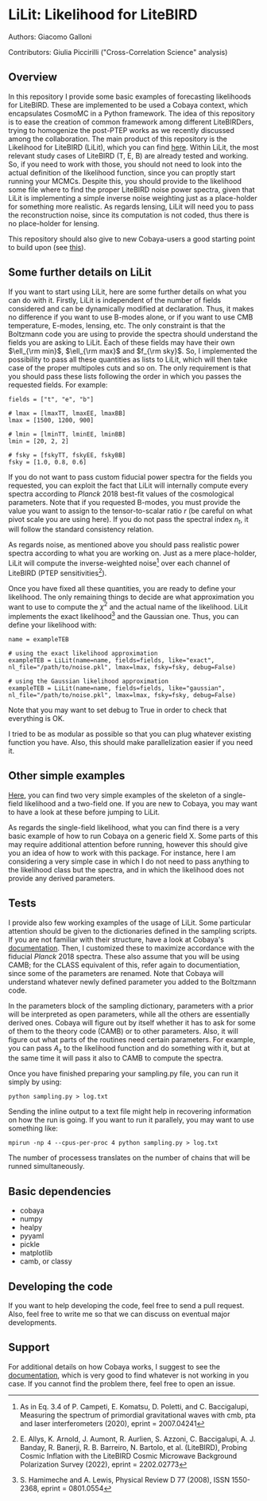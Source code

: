 LiLit: Likelihood for LiteBIRD
==============================

Authors: Giacomo Galloni

Contributors: Giulia Piccirilli ("Cross-Correlation Science" analysis)

Overview
--------

In this repository I provide some basic examples of forecasting likelihoods for LiteBIRD. These are implemented to be used a Cobaya context, which encapsulates CosmoMC in a Python framework. The idea of this repository is to ease the creation of common framework among different  LiteBIRDers, trying to homogenize the post-PTEP works as we recently discussed among the collaboration. The main product of this repository is the Likelihood for LiteBIRD (LiLit), which you can find [here](lilit/likelihood.py). Within LiLit, the most relevant study cases of LiteBIRD (T, E, B) are already tested and working. So, if you need to work with those, you should not need to look into the actual definition of the likelihood function, since you can proptly start running your MCMCs. Despite this, you should provide to the likelihood some file where to find the proper LiteBIRD noise power spectra, given that LiLit is implementing a simple inverse noise weighting just as a place-holder for something more realistic. As regards lensing, LiLit will need you to pass the reconstruction noise, since its computation is not coded, thus there is no place-holder for lensing.

This repository should also give to new Cobaya-users a good starting point to build upon (see [this](lilit/other_examples.py)). 

Some further details on LiLit
-----------------------------

If you want to start using LiLit, here are some further details on what you can do with it. Firstly, LiLit is independent of the number of fields considered and can be dynamically modified at declaration. Thus, it makes no difference if you want to use B-modes alone, or if you want to use CMB temperature, E-modes, lensing, etc. The only constraint is that the Boltzmann code you are using to provide the spectra should understand the fields you are asking to LiLit. Each of these fields may have their own $\ell_{\rm min}$, $\ell_{\rm max}$ and $f_{\rm sky}$. So, I implemented the possibility to pass all these quantities as lists to LiLit, which will then take case of the proper multipoles cuts and so on. The only requirement is that you should pass these lists following the order in which you passes the requested fields. For example:

```
fields = ["t", "e", "b"]

# lmax = [lmaxTT, lmaxEE, lmaxBB]
lmax = [1500, 1200, 900]

# lmin = [lminTT, lminEE, lminBB]
lmin = [20, 2, 2]

# fsky = [fskyTT, fskyEE, fskyBB]
fsky = [1.0, 0.8, 0.6]
```

If you do not want to pass custom fiducial power spectra for the fields you requested, you can exploit the fact that LiLit will internally compute every spectra according to _Planck_ 2018 best-fit values of the cosmological parameters. Note that if you requested B-modes, you must provide the value you want to assign to the tensor-to-scalar ratio $r$ (be careful on what pivot scale you are using here). If you do not pass the spectral index $n_t$, it will follow the standard consistency relation. 

As regards noise, as mentioned above you should pass realistic power spectra according to what you are working on. Just as a mere place-holder, LiLit will compute the inverse-weighted noise[^1] over each channel of LiteBIRD (PTEP sensitivities[^2]).

Once you have fixed all these quantities, you are ready to define your likelihood. The only remaining things to decide are what approximation you want to use to compute the $\chi^2$ and the actual name of the likelihood. LiLit implements the exact likelihood[^3] and the Gaussian one. Thus, you can define your likelihood with:

```
name = exampleTEB

# using the exact likelihood approximation
exampleTEB = LiLit(name=name, fields=fields, like="exact", nl_file="/path/to/noise.pkl", lmax=lmax, fsky=fsky, debug=False)

# using the Gaussian likelihood approximation
exampleTEB = LiLit(name=name, fields=fields, like="gaussian", nl_file="/path/to/noise.pkl", lmax=lmax, fsky=fsky, debug=False)
```

Note that you may want to set debug to True in order to check that everything is OK.

I tried to be as modular as possible so that you can plug whatever existing function you have. Also, this should make parallelization easier if you need it.

[^1]: As in Eq. 3.4 of P. Campeti, E. Komatsu, D. Poletti, and C. Baccigalupi, Measuring the spectrum of primordial gravitational waves with cmb, pta and laser interferometers (2020), eprint = 2007.04241

[^2]: E. Allys, K. Arnold, J. Aumont, R. Aurlien, S. Azzoni, C. Baccigalupi, A. J. Banday, R. Banerji, R. B. Barreiro, N. Bartolo, et al. (LiteBIRD), Probing Cosmic Inflation with the LiteBIRD Cosmic Microwave Background Polarization Survey (2022), eprint = 2202.02773

[^3]: S. Hamimeche and A. Lewis, Physical Review D 77 (2008), ISSN 1550-2368, eprint = 0801.0554

Other simple examples
---------------------

[Here](lilit/other_examples.py), you can find two very simple examples of the skeleton of a single-field likelihood and a two-field one. If you are new to Cobaya, you may want to have a look at these before jumping to LiLit. 

As regards the single-field likelihood, what you can find there is a very basic example of how to run Cobaya on a generic field X. Some parts of this may require additional attention before running, however this should give you an idea of how to work with this package. For instance, here I am considering a very simple case in which I do not need to pass anything to the likelihood class but the spectra, and in which the likelihood does not provide any derived parameters.

Tests
-----

I provide also few working examples of the usage of LiLit. Some particular attention should be given to the dictionaries defined in the sampling scripts. If you are not familiar with their structure, have a look at Cobaya's [documentation](https://cobaya.readthedocs.io/en/latest/). Then, I customized these to maximize accordance with the fiducial _Planck_ 2018 spectra. These also assume that you will be using CAMB; for the CLASS equivalent of this, refer again to documentiation, since some of the parameters are renamed. Note that Cobaya will understand whatever newly defined parameter you added to the Boltzmann code.

In the parameters block of the sampling dictionary, parameters with a prior will be interpreted as open parameters, while all the others are essentially derived ones. Cobaya will figure out by itself whether it has to ask for some of them to the theory code (CAMB) or to other parameters. Also, it will figure out what parts of the routines need certain parameters. For example, you can pass $A_s$ to the likelihood function and do something with it, but at the same time it will pass it also to CAMB to compute the spectra.

Once you have finished preparing your sampling.py file, you can run it simply by using: 

`python sampling.py > log.txt`

Sending the inline output to a text file might help in recovering information on how the run is going. If you want to run it parallely, you may want to use something like:

`mpirun -np 4 --cpus-per-proc 4 python sampling.py > log.txt`

The number of processess translates on the number of chains that will be runned simultaneously.

Basic dependencies
------------------
* cobaya
* numpy
* healpy
* pyyaml
* pickle
* matplotlib
* camb, or classy

Developing the code
-------------------

If you want to help developing the code, feel free to send a pull request. Also, feel free to write me so that we can discuss on eventual major developments.

Support
-------

For additional details on how Cobaya works, I suggest to see the [documentation](https://cobaya.readthedocs.io/en/latest/), which is very good to find whatever is not working in you case. If you cannot find the problem there, feel free to open an issue.
